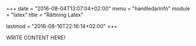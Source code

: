 +++
date = "2016-08-04T13:07:04+02:00"
menu = "handledarinfo"
module = "latex"
title = "Rättning Latex"

lastmod = "2016-08-16T22:16:14+02:00"
+++

WRITE CONTENT HERE!
